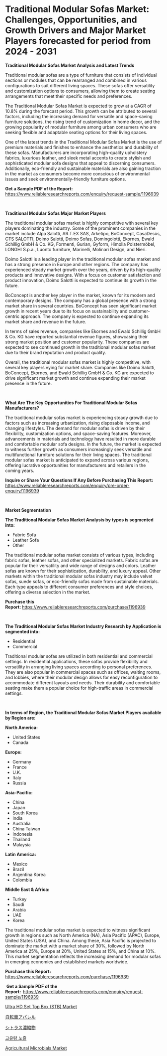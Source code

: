 <p><h1>Traditional Modular Sofas Market: Challenges, Opportunities, and Growth Drivers and Major Market Players forecasted for period from 2024 - 2031</h1></p><p><strong>Traditional Modular Sofas Market Analysis and Latest Trends</strong></p>
<p><p>Traditional modular sofas are a type of furniture that consists of individual sections or modules that can be rearranged and combined in various configurations to suit different living spaces. These sofas offer versatility and customization options to consumers, allowing them to create seating arrangements that meet their specific needs and preferences.</p><p>The Traditional Modular Sofas Market is expected to grow at a CAGR of 10.8% during the forecast period. This growth can be attributed to several factors, including the increasing demand for versatile and space-saving furniture solutions, the rising trend of customization in home decor, and the growing popularity of modular furniture among urban consumers who are seeking flexible and adaptable seating options for their living spaces.</p><p>One of the latest trends in the Traditional Modular Sofas Market is the use of premium materials and finishes to enhance the aesthetics and durability of these sofas. Manufacturers are incorporating high-quality upholstery fabrics, luxurious leather, and sleek metal accents to create stylish and sophisticated modular sofa designs that appeal to discerning consumers. Additionally, eco-friendly and sustainable materials are also gaining traction in the market as consumers become more conscious of environmental issues and seek environmentally-friendly furniture options.</p></p>
<p><strong>Get a Sample PDF of the Report:&nbsp;</strong> <a href="https://www.reliableresearchreports.com/enquiry/request-sample/1196939">https://www.reliableresearchreports.com/enquiry/request-sample/1196939</a></p>
<p>&nbsp;</p>
<p><strong>Traditional Modular Sofas Major Market Players</strong></p>
<p><p>The traditional modular sofas market is highly competitive with several key players dominating the industry. Some of the prominent companies in the market include Alpa Salotti, AR.T.EX SAS, Arketipo, BoConcept, CasaDesùs, CTS SALOTTI, Doimo Salotti, Doimo Sofas, Domingolotti, Ekornes, Ewald Schillig GmbH & Co. KG, Formenti, Gurian, Gyform, Himolla Polstermöbel, LONGHI S.p.a., Luonto furniture, Marinelli, Molinari Design, and Nieri.</p><p>Doimo Salotti is a leading player in the traditional modular sofas market and has a strong presence in Europe and other regions. The company has experienced steady market growth over the years, driven by its high-quality products and innovative designs. With a focus on customer satisfaction and product innovation, Doimo Salotti is expected to continue its growth in the future.</p><p>BoConcept is another key player in the market, known for its modern and contemporary designs. The company has a global presence with a strong market share in several countries. BoConcept has seen significant market growth in recent years due to its focus on sustainability and customer-centric approach. The company is expected to continue expanding its market share and revenue in the future.</p><p>In terms of sales revenue, companies like Ekornes and Ewald Schillig GmbH & Co. KG have reported substantial revenue figures, showcasing their strong market position and customer popularity. These companies are expected to see continued growth in the traditional modular sofas market due to their brand reputation and product quality.</p><p>Overall, the traditional modular sofas market is highly competitive, with several key players vying for market share. Companies like Doimo Salotti, BoConcept, Ekornes, and Ewald Schillig GmbH & Co. KG are expected to drive significant market growth and continue expanding their market presence in the future.</p></p>
<p>&nbsp;</p>
<p><strong>What Are The Key Opportunities For Traditional Modular Sofas Manufacturers?</strong></p>
<p><p>The traditional modular sofas market is experiencing steady growth due to factors such as increasing urbanization, rising disposable income, and changing lifestyles. The demand for modular sofas is driven by their flexibility, customization options, and space-saving features. Moreover, advancements in materials and technology have resulted in more durable and comfortable modular sofa designs. In the future, the market is expected to witness further growth as consumers increasingly seek versatile and multifunctional furniture solutions for their living spaces. The traditional modular sofas market is anticipated to expand across various regions, offering lucrative opportunities for manufacturers and retailers in the coming years.</p></p>
<p><strong>Inquire or Share Your Questions If Any Before Purchasing This Report:</strong> <a href="https://www.reliableresearchreports.com/enquiry/pre-order-enquiry/1196939">https://www.reliableresearchreports.com/enquiry/pre-order-enquiry/1196939</a></p>
<p>&nbsp;</p>
<p><strong>Market Segmentation</strong></p>
<p><strong>The Traditional Modular Sofas Market Analysis by types is segmented into:</strong></p>
<p><ul><li>Fabric Sofa</li><li>Leather Sofa</li><li>Other</li></ul></p>
<p><p>The traditional modular sofas market consists of various types, including fabric sofas, leather sofas, and other specialized markets. Fabric sofas are popular for their versatility and wide range of designs and colors. Leather sofas are known for their sophistication, durability, and luxury appeal. Other markets within the traditional modular sofas industry may include velvet sofas, suede sofas, or eco-friendly sofas made from sustainable materials. Each type appeals to different consumer preferences and style choices, offering a diverse selection in the market.</p></p>
<p><strong>Purchase this Report:&nbsp;</strong><a href="https://www.reliableresearchreports.com/purchase/1196939">https://www.reliableresearchreports.com/purchase/1196939</a></p>
<p>&nbsp;</p>
<p><strong>The Traditional Modular Sofas Market Industry Research by Application is segmented into:</strong></p>
<p><ul><li>Residential</li><li>Commercial</li></ul></p>
<p><p>Traditional modular sofas are utilized in both residential and commercial settings. In residential applications, these sofas provide flexibility and versatility in arranging living spaces according to personal preferences. They are also popular in commercial spaces such as offices, waiting rooms, and lobbies, where their modular design allows for easy reconfiguration to accommodate different layouts and needs. Their durability and comfortable seating make them a popular choice for high-traffic areas in commercial settings.</p></p>
<p>&nbsp;</p>
<p><strong>In terms of Region, the Traditional Modular Sofas Market Players available by Region are:</strong></p>
<p>
    <p> <strong> North America: </strong>
        <ul>
            <li>United States</li>
            <li>Canada</li>
        </ul>
        </p> 
    <p> <strong> Europe: </strong>
        <ul>
            <li>Germany</li>
            <li>France</li>
            <li>U.K.</li>
            <li>Italy</li>
            <li>Russia</li>
        </ul>
        </p> 
    <p> <strong> Asia-Pacific: </strong>
        <ul>
            <li>China</li>
            <li>Japan</li>
            <li>South Korea</li>
            <li>India</li>
            <li>Australia</li>
            <li>China Taiwan</li>
            <li>Indonesia</li>
            <li>Thailand</li>
            <li>Malaysia</li>
        </ul>
        </p> 
    <p> <strong> Latin America: </strong>
        <ul>
            <li>Mexico</li>
            <li>Brazil</li>
            <li>Argentina Korea</li>
            <li>Colombia</li>
        </ul>
        </p> 
    <p> <strong> Middle East & Africa: </strong>
        <ul>
            <li>Turkey</li>
            <li>Saudi</li>
            <li>Arabia</li>
            <li>UAE</li>
            <li>Korea</li>
        </ul>
    </p>
    </p>
<p><p>The traditional modular sofas market is expected to witness significant growth in regions such as North America (NA), Asia Pacific (APAC), Europe, United States (USA), and China. Among these, Asia Pacific is projected to dominate the market with a market share of 30%, followed by North America at 25%, Europe at 20%, United States at 15%, and China at 10%. This market segmentation reflects the increasing demand for modular sofas in emerging economies and established markets worldwide.</p></p>
<p><strong>Purchase this Report: </strong><a href="https://www.reliableresearchreports.com/purchase/1196939">https://www.reliableresearchreports.com/purchase/1196939</a></p>
<p>&nbsp;<strong>Get a Sample PDF of the Report:&nbsp;&nbsp;</strong><a href="https://www.reliableresearchreports.com/enquiry/request-sample/1196939">https://www.reliableresearchreports.com/enquiry/request-sample/1196939</a></p>
<p><strong></strong></p>
<p><p><a href="https://github.com/Glendatilghmankmgz0rbhwpy/Market-Research-Report-List-1/blob/main/ultra-hd-set-top-box-stb-market.md">Ultra HD Set Top Box (STB) Market</a></p><p><a href="https://github.com/EmoryYundt1935/Market-Research-Report-List-1/blob/main/88556297609.md">自転車アパレル</a></p><p><a href="https://github.com/mcbeesbxa270/Market-Research-Report-List-1/blob/main/55088167608.md">シトラス濃縮物</a></p><p><a href="https://github.com/WilburKihn5676/Market-Research-Report-List-1/blob/main/64629486873.md">고유량 노즐</a></p><p><a href="https://issuu.com/reportprime-2/docs/agricultural-microbials-market-size-2030.pptx">Agricultural Microbials Market</a></p></p>